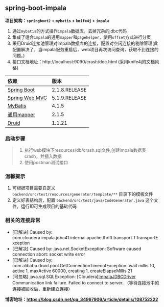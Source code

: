 ## spring-boot-impala
**项目架构：`springboot2` + `mybatis` + `knife4j` + `impala`**

1. 通过`mybatis`的方式操作`impala`数据库，去掉冗杂的jdbc代码
2. 集成了适合`impala`的通用`mapper`和`pagehelper`，使用`offset`方式进行分页
3. 采用Druid连接池管理对impala数据库的连接，配置对空闲连接的剔除管理(此配置解决了，当impala服务重启后，web项目再次访问查询，获取不到连接的问题。)
4. 接口文档地址：http://localhost:9090/crash/doc.html (采用knife4j的文档风格)

|依赖            |版本         |
|:------------- |:------------|
|[Spring Boot](http://mvnrepository.com/artifact/org.springframework.boot/spring-boot)    |2.1.8.RELEASE|
|[Spring Web MVC](http://mvnrepository.com/artifact/org.springframework/spring-webmvc)     |5.1.9.RELEASE|
|[MyBatis](http://mvnrepository.com/artifact/org.mybatis/mybatis)        |4.1.5|
|[通用mapper](https://mvnrepository.com/artifact/tk.mybatis/mapper-spring-boot-starter)      |2.1.5|
|[Druid](http://mvnrepository.com/artifact/com.alibaba/druid-spring-boot-starter)          |1.1.21|

### 启动步骤
> 1. 执行web模块下resources/db/crash.sql文件,创建impala数据表crash，并插入数据
> 2. 使用postman测试接口 

### 温馨提示
1. 可根据项目需要自定义 `backend/src/test/resources/generator/template/**` 目录下的模板文件
2. 定义好表结构后，配置 `backend/src/test/java/CodeGenerator.java` 这个文件，运行即可生成项目的基础代码

### 相关的连接异常
- [已解决] Caused by: com.cloudera.impala.jdbc41.internal.apache.thrift.transport.TTransportException
- [已解决] Caused by: java.net.SocketException: Software caused connection abort: socket write error
- [已解决] Caused by: com.alibaba.druid.pool.GetConnectionTimeoutException: wait millis 10, active 1, maxActive 60000, creating 1, createElapseMillis 21
- [可忽略] java.sql.SQLException: [Cloudera][ImpalaJDBCDriver](500593) Communication link failure. Failed to connect to server. （等待连接池中的连接被回收后，重新建立连接）

**博客地址：https://blog.csdn.net/qq_34997906/article/details/108752222**

